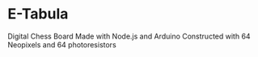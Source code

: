 # E-Tabula
Digital Chess Board
Made with Node.js and Arduino
Constructed with 64 Neopixels and 64 photoresistors